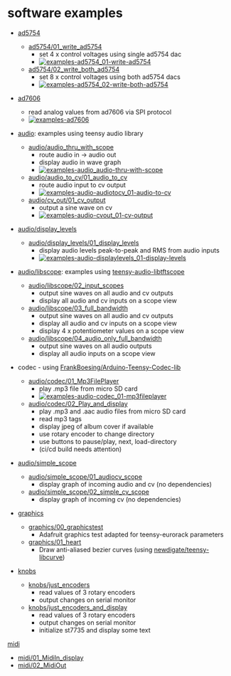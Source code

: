 # software examples

* [ad5754](ad5754) 
  * [ad5754/01_write_ad5754](ad5754/01_write_ad5754) 
    * set 4 x control voltages using single ad5754 dac
    * [![examples-ad5754_01-write-ad5754](https://github.com/newdigate/teensy-eurorack-software/actions/workflows/examples-ad5754_01-write-ad5754.yml/badge.svg)](https://github.com/newdigate/teensy-eurorack-software/actions/workflows/examples-ad5754_01-write-ad5754.yml)
  * [ad5754/02_write_both_ad5754](ad5754/02_write_both_ad5754)
    * set 8 x control voltages using both ad5754 dacs
    * [![examples-ad5754_02-write-both-ad5754](https://github.com/newdigate/teensy-eurorack-software/actions/workflows/examples-ad5754_02-write-both-ad5754.yml/badge.svg)](https://github.com/newdigate/teensy-eurorack-software/actions/workflows/examples-ad5754_02-write-both-ad5754.yml)

* [ad7606](ad7606)
  * read analog values from ad7606 via SPI protocol
  * [![examples-ad7606](https://github.com/newdigate/teensy-eurorack-software/actions/workflows/examples-ad7606.yml/badge.svg)](https://github.com/newdigate/teensy-eurorack-software/actions/workflows/examples-ad7606.yml)

* [audio](audio): examples using teensy audio library
  * [audio/audio_thru_with_scope](audio/audio_thru_with_scope)
    * route audio in -> audio out 
    * display audio in wave graph
    * [![examples-audio_audio-thru-with-scope](https://github.com/newdigate/teensy-eurorack-software/actions/workflows/examples-audio_audio-thru-with-scope.yml/badge.svg)](https://github.com/newdigate/teensy-eurorack-software/actions/workflows/examples-audio_audio-thru-with-scope.yml)
  * [audio/audio_to_cv/01_audio_to_cv](audio/audio_to_cv/01_audio_to_cv) 
    * route audio input to cv output
    * [![examples-audio-audiotocv_01-audio-to-cv](https://github.com/newdigate/teensy-eurorack-software/actions/workflows/examples-audio-audiotocv_01-audio-to-cv.yml/badge.svg)](https://github.com/newdigate/teensy-eurorack-software/actions/workflows/examples-audio-audiotocv_01-audio-to-cv.yml)
  * [audio/cv_out/01_cv_output](audio/cv_out/01_cv_output)
    * output a sine wave on cv
    * [![examples-audio-cvout_01-cv-output](https://github.com/newdigate/teensy-eurorack-software/actions/workflows/examples-audio-cvout_01-cv-output.yml/badge.svg)](https://github.com/newdigate/teensy-eurorack-software/actions/workflows/examples-audio-cvout_01-cv-output.yml)
* [audio/display_levels](audio/display_levels)
  * [audio/display_levels/01_display_levels](audio/display_levels/01_display_levels)
    * display audio levels peak-to-peak and RMS from audio inputs
    * [![examples-audio-displaylevels_01-display-levels](https://github.com/newdigate/teensy-eurorack-software/actions/workflows/examples-audio-displaylevels_01-display-levels.yml/badge.svg)](https://github.com/newdigate/teensy-eurorack-software/actions/workflows/examples-audio-displaylevels_01-display-levels.yml)

* [audio/libscope](audio/libscope): examples using [teensy-audio-libtftscope](https://github.com/newdigate/teensy-audio-libtftscope) 
  * [audio/libscope/02_input_scopes](audio/libscope/02_input_scopes)
    * output sine waves on all audio and cv outputs
    * display all audio and cv inputs on a scope view
  * [audio/libscope/03_full_bandwidth](audio/libscope/03_full_bandwidth)
    * output sine waves on all audio and cv outputs
    * display all audio and cv inputs on a scope view
    * display 4 x potentiometer values on a scope view   
  * [audio/libscope/04_audio_only_full_bandwidth](audio/libscope/04_audio_only_full_bandwidth)
    * output sine waves on all audio outputs
    * display all audio inputs on a scope view
  
* codec - using [FrankBoesing/Arduino-Teensy-Codec-lib](https://github.com/FrankBoesing/Arduino-Teensy-Codec-lib)
  * [audio/codec/01_Mp3FilePlayer](audio/codec/01_Mp3FilePlayer) 
    * play .mp3 file from micro SD card
    * [![examples-audio-codec_01-mp3fileplayer](https://github.com/newdigate/teensy-eurorack-software/actions/workflows/examples-audio-codec_01-mp3fileplayer.yml/badge.svg)](https://github.com/newdigate/teensy-eurorack-software/actions/workflows/examples-audio-codec_01-mp3fileplayer.yml)
  * [audio/codec/02_Play_and_display](audio/codec/02_Play_and_display)
    * play .mp3 and .aac audio files from micro SD card
    * read mp3 tags
    * display jpeg of album cover if available
    * use rotary encoder to change directory
    * use buttons to pause/play, next, load-directory
    * (ci/cd build needs attention)
 
* [audio/simple_scope](audio/simple_scope)
  * [audio/simple_scope/01_audiocv_scope](audio/simple_scope/01_audiocv_scope)
    * display graph of incoming audio and cv (no dependencies) 
  * [audio/simple_scope/02_simple_cv_scope](audio/simple_scope/02_simple_cv_scope)
    * display graph of incoming cv (no dependencies)
  

* [graphics](graphics)
  * [graphics/00_graphicstest](graphics/00_graphicstest)
    * Adafruit graphics test adapted for teensy-eurorack parameters
  * [graphics/01_heart](graphics/01_heart)
    * Draw anti-aliased bezier curves (using [newdigate/teensy-libcurve](https://github.com/newdigate/teensy-libcurve))

* [knobs](knobs)
  * [knobs/just_encoders](knobs/just_encoders)
    * read values of 3 rotary encoders
    * output changes on serial monitor
  * [knobs/just_encoders_and_display](knobs/just_encoders_and_display)
    * read values of 3 rotary encoders
    * output changes on serial monitor
    * initialize st7735 and display some text
  
[midi](midi)
 * [midi/01_MidiIn_display](midi/01_MidiIn_display)
 * [midi/02_MidiOut](midi/02_MidiOut)


